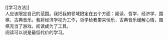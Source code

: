[[学习方法]]   
人应该限定自己的范围。我把我的领域限定在五个方面：阅读、哲学、经济学、围棋、古典音乐。我将经济学视为工作，哲学给我带来快乐，古典音乐缓解心情，围棋充当了游戏，阅读成为了工具。  
阅读可以说是最低代价的学习。
